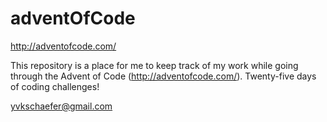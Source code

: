 # adventOfCode
http://adventofcode.com/

This repository is a place for me to keep track of my work while going through the Advent of Code (http://adventofcode.com/). Twenty-five days of coding challenges!

yvkschaefer@gmail.com
